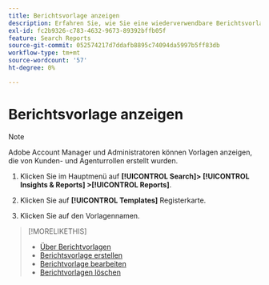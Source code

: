 ```yaml
---
title: Berichtsvorlage anzeigen
description: Erfahren Sie, wie Sie eine wiederverwendbare Berichtsvorlage anzeigen.
exl-id: fc2b9326-c783-4632-9673-89392bffb05f
feature: Search Reports
source-git-commit: 052574217d7ddafb8895c74094da5997b5ff83db
workflow-type: tm+mt
source-wordcount: '57'
ht-degree: 0%

---
```


# Berichtsvorlage anzeigen

>[!NOTE]
>
>Adobe Account Manager und Administratoren können Vorlagen anzeigen, die von Kunden- und Agenturrollen erstellt wurden.

1. Klicken Sie im Hauptmenü auf **[!UICONTROL Search]> [!UICONTROL Insights & Reports] >[!UICONTROL Reports]**.

1. Klicken Sie auf **[!UICONTROL Templates]** Registerkarte.

1. Klicken Sie auf den Vorlagennamen.

>[!MORELIKETHIS]
>
>* [Über Berichtvorlagen](template-about.md)
>* [Berichtsvorlage erstellen](template-create.md)
>* [Berichtvorlage bearbeiten](template-edit.md)
>* [Berichtvorlagen löschen](template-delete.md)
